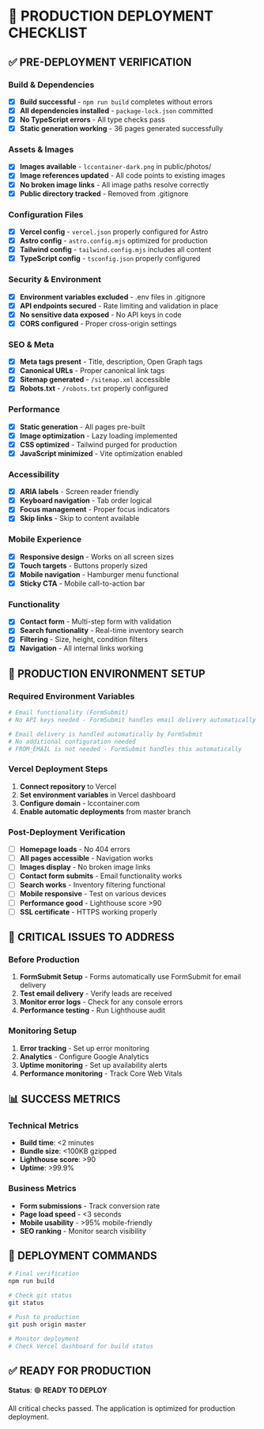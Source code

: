 # 🚀 PRODUCTION DEPLOYMENT CHECKLIST

## ✅ PRE-DEPLOYMENT VERIFICATION

### Build & Dependencies
- [x] **Build successful** - `npm run build` completes without errors
- [x] **All dependencies installed** - `package-lock.json` committed
- [x] **No TypeScript errors** - All type checks pass
- [x] **Static generation working** - 36 pages generated successfully

### Assets & Images
- [x] **Images available** - `lccontainer-dark.png` in public/photos/
- [x] **Image references updated** - All code points to existing images
- [x] **No broken image links** - All image paths resolve correctly
- [x] **Public directory tracked** - Removed from .gitignore

### Configuration Files
- [x] **Vercel config** - `vercel.json` properly configured for Astro
- [x] **Astro config** - `astro.config.mjs` optimized for production
- [x] **Tailwind config** - `tailwind.config.mjs` includes all content
- [x] **TypeScript config** - `tsconfig.json` properly configured

### Security & Environment
- [x] **Environment variables excluded** - .env files in .gitignore
- [x] **API endpoints secured** - Rate limiting and validation in place
- [x] **No sensitive data exposed** - No API keys in code
- [x] **CORS configured** - Proper cross-origin settings

### SEO & Meta
- [x] **Meta tags present** - Title, description, Open Graph tags
- [x] **Canonical URLs** - Proper canonical link tags
- [x] **Sitemap generated** - `/sitemap.xml` accessible
- [x] **Robots.txt** - `/robots.txt` properly configured

### Performance
- [x] **Static generation** - All pages pre-built
- [x] **Image optimization** - Lazy loading implemented
- [x] **CSS optimized** - Tailwind purged for production
- [x] **JavaScript minimized** - Vite optimization enabled

### Accessibility
- [x] **ARIA labels** - Screen reader friendly
- [x] **Keyboard navigation** - Tab order logical
- [x] **Focus management** - Proper focus indicators
- [x] **Skip links** - Skip to content available

### Mobile Experience
- [x] **Responsive design** - Works on all screen sizes
- [x] **Touch targets** - Buttons properly sized
- [x] **Mobile navigation** - Hamburger menu functional
- [x] **Sticky CTA** - Mobile call-to-action bar

### Functionality
- [x] **Contact form** - Multi-step form with validation
- [x] **Search functionality** - Real-time inventory search
- [x] **Filtering** - Size, height, condition filters
- [x] **Navigation** - All internal links working

## 🔧 PRODUCTION ENVIRONMENT SETUP

### Required Environment Variables
```bash
# Email functionality (FormSubmit)
# No API keys needed - FormSubmit handles email delivery automatically

# Email delivery is handled automatically by FormSubmit
# No additional configuration needed
# FROM_EMAIL is not needed - FormSubmit handles this automatically
```

### Vercel Deployment Steps
1. **Connect repository** to Vercel
2. **Set environment variables** in Vercel dashboard
3. **Configure domain** - lccontainer.com
4. **Enable automatic deployments** from master branch

### Post-Deployment Verification
- [ ] **Homepage loads** - No 404 errors
- [ ] **All pages accessible** - Navigation works
- [ ] **Images display** - No broken image links
- [ ] **Contact form submits** - Email functionality works
- [ ] **Search works** - Inventory filtering functional
- [ ] **Mobile responsive** - Test on various devices
- [ ] **Performance good** - Lighthouse score >90
- [ ] **SSL certificate** - HTTPS working properly

## 🚨 CRITICAL ISSUES TO ADDRESS

### Before Production
1. **FormSubmit Setup** - Forms automatically use FormSubmit for email delivery
2. **Test email delivery** - Verify leads are received
3. **Monitor error logs** - Check for any console errors
4. **Performance testing** - Run Lighthouse audit

### Monitoring Setup
1. **Error tracking** - Set up error monitoring
2. **Analytics** - Configure Google Analytics
3. **Uptime monitoring** - Set up availability alerts
4. **Performance monitoring** - Track Core Web Vitals

## 📊 SUCCESS METRICS

### Technical Metrics
- **Build time**: <2 minutes
- **Bundle size**: <100KB gzipped
- **Lighthouse score**: >90
- **Uptime**: >99.9%

### Business Metrics
- **Form submissions** - Track conversion rate
- **Page load speed** - <3 seconds
- **Mobile usability** - >95% mobile-friendly
- **SEO ranking** - Monitor search visibility

## 🎯 DEPLOYMENT COMMANDS

```bash
# Final verification
npm run build

# Check git status
git status

# Push to production
git push origin master

# Monitor deployment
# Check Vercel dashboard for build status
```

## ✅ READY FOR PRODUCTION

**Status**: 🟢 **READY TO DEPLOY**

All critical checks passed. The application is optimized for production deployment.